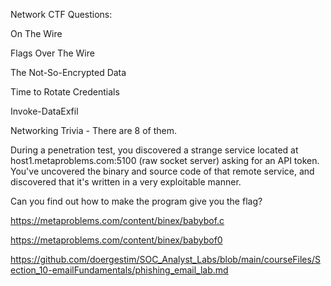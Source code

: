 Network CTF Questions:

On The Wire

Flags Over The Wire

The Not-So-Encrypted Data

Time to Rotate Credentials

Invoke-DataExfil

Networking Trivia - There are 8 of them.






During a penetration test, you discovered a strange service located at host1.metaproblems.com:5100 (raw socket server) asking for an API token. You've uncovered the binary and source code of that remote service, and discovered that it's written in a very exploitable manner.

Can you find out how to make the program give you the flag?

https://metaproblems.com/content/binex/babybof.c

https://metaproblems.com/content/binex/babybof0

https://github.com/doergestim/SOC_Analyst_Labs/blob/main/courseFiles/Section_10-emailFundamentals/phishing_email_lab.md
